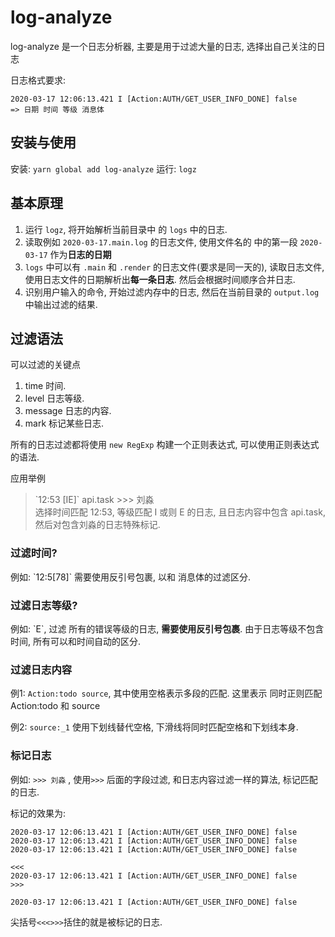 # log-analyze

log-analyze 是一个日志分析器, 主要是用于过滤大量的日志, 选择出自己关注的日志

日志格式要求: 
```log
2020-03-17 12:06:13.421 I [Action:AUTH/GET_USER_INFO_DONE] false
=> 日期 时间 等级 消息体
```

## 安装与使用

安装: `yarn global add log-analyze`
运行: `logz`

## 基本原理

1. 运行 `logz`, 将开始解析当前目录中 的 `logs` 中的日志.
2. 读取例如 `2020-03-17.main.log` 的日志文件, 使用文件名的 中的第一段 `2020-03-17` 作为**日志的日期**
3. `logs` 中可以有 `.main` 和 `.render` 的日志文件(要求是同一天的), 读取日志文件, 使用日志文件的日期解析出**每一条日志**. 然后会根据时间顺序合并日志.
4. 识别用户输入的命令, 开始过滤内存中的日志, 然后在当前目录的 `output.log` 中输出过滤的结果.


## 过滤语法

可以过滤的关键点
1. time 时间.
2. level 日志等级.
3. message 日志的内容.
4. mark 标记某些日志.

所有的日志过滤都将使用 `new RegExp` 构建一个正则表达式, 可以使用正则表达式的语法.

应用举例

> \`12:53 [IE]\` api.task >>> 刘淼  
> 选择时间匹配 12:53, 等级匹配 I 或则 E 的日志, 且日志内容中包含 api.task, 然后对包含刘淼的日志特殊标记.

### 过滤时间?

例如: \`12:5[78]\`  需要使用反引号包裹, 以和 消息体的过滤区分.

### 过滤日志等级?

例如: \`E\`, 过滤 所有的错误等级的日志, **需要使用反引号包裹**. 由于日志等级不包含时间, 所有可以和时间自动的区分.

### 过滤日志内容

例1: `Action:todo source`, 其中使用空格表示多段的匹配. 这里表示 同时正则匹配 Action:todo 和 source

例2: `source:_1` 使用下划线替代空格, 下滑线将同时匹配空格和下划线本身.

### 标记日志

例如: `>>> 刘淼` ,  使用`>>>` 后面的字段过滤, 和日志内容过滤一样的算法, 标记匹配的日志.

标记的效果为:

```
2020-03-17 12:06:13.421 I [Action:AUTH/GET_USER_INFO_DONE] false
2020-03-17 12:06:13.421 I [Action:AUTH/GET_USER_INFO_DONE] false
2020-03-17 12:06:13.421 I [Action:AUTH/GET_USER_INFO_DONE] false

<<<
2020-03-17 12:06:13.421 I [Action:AUTH/GET_USER_INFO_DONE] false
>>>

2020-03-17 12:06:13.421 I [Action:AUTH/GET_USER_INFO_DONE] false
```

尖括号`<<<>>>`括住的就是被标记的日志.

